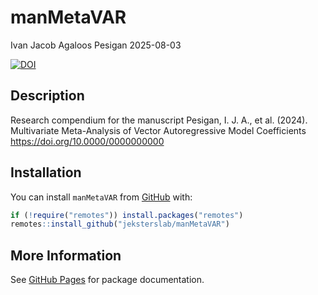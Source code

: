 manMetaVAR
================
Ivan Jacob Agaloos Pesigan
2025-08-03

<!-- README.md is generated from .setup/readme/README.Rmd. Please edit that file -->

<!-- badges: start -->

[![DOI](https://zenodo.org/badge/DOI/10.0000/0000000000.svg)](https://doi.org/10.0000/0000000000)
<!-- badges: end -->

## Description

Research compendium for the manuscript Pesigan, I. J. A., et al. (2024).
Multivariate Meta-Analysis of Vector Autoregressive Model Coefficients
<https://doi.org/10.0000/0000000000>

## Installation

You can install `manMetaVAR` from
[GitHub](https://github.com/jeksterslab/manMetaVAR) with:

``` r
if (!require("remotes")) install.packages("remotes")
remotes::install_github("jeksterslab/manMetaVAR")
```

## More Information

See [GitHub Pages](https://jeksterslab.github.io/manMetaVAR/index.html)
for package documentation.
